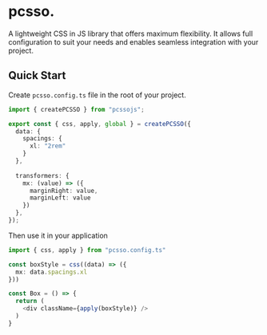 # pcsso.
A lightweight CSS in JS library that offers maximum flexibility. It allows full configuration to suit your needs and enables seamless integration with your project.

## Quick Start
Create `pcsso.config.ts` file in the root of your project.
```typescript
import { createPCSSO } from "pcssojs";

export const { css, apply, global } = createPCSSO({
  data: {
    spacings: {
      xl: "2rem"
    }
  },
  
  transformers: {
    mx: (value) => ({
      marginRight: value,
      marginLeft: value
    })
  },
});
```

Then use it in your application
```typescript jsx
import { css, apply } from "pcsso.config.ts"

const boxStyle = css((data) => ({
  mx: data.spacings.xl
}))

const Box = () => {
  return (
    <div className={apply(boxStyle)} />
  )
}
```